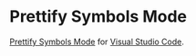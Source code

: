 # Prettify Symbols Mode

[Prettify Symbols Mode](https://www.emacswiki.org/emacs/PrettySymbol) for [Visual Studio Code](https://www.google.com/url?sa=t&rct=j&q=&esrc=s&source=web&cd=4&cad=rja&uact=8&ved=0ahUKEwiW5sbU_LfNAhUDVz4KHXUGBpYQFggtMAM&url=https%3A%2F%2Fcode.visualstudio.com%2F&usg=AFQjCNFJKyN71_pTGlo3tbjTpAWVghKtHg).
